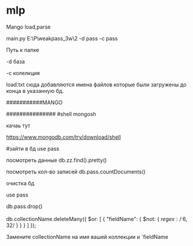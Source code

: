 # mlp

Mango load,parse

main.py E:\P\weakpass_3w\2 -d pass -c pass

Путь к папке

-d база 

-c колелкция

load.txt  сюда добавляются имена файлов которые были загружены до конца в указанную бд.


###########MANGO

###############
#shell
mongosh

качаь тут

https://www.mongodb.com/try/download/shell

#зайти в бд
use pass

посмотреть данные
db.zz.find().pretty()

посмотреть кол-во записей
db.pass.countDocuments()

очистка бд

use pass

db.pass.drop()


db.collectionName.deleteMany({
  $or: [
    { "fieldName": { $not: { $regex: /^.{6,32}$/ } } }
  ]
});

Замените collectionName на имя вашей коллекции и `fieldName